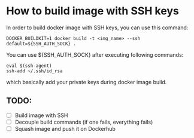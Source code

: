 # How to build image with SSH keys


In order to build docker image with SSH keys, you can use this command: 

```
DOCKER_BUILDKIT=1 docker build -t <img_name> --ssh default=${SSH_AUTH_SOCK} .
```

You can use ${SSH_AUTH_SOCK} after executing following commands: 
```
eval $(ssh-agent)
ssh-add ~/.ssh/id_rsa
```

which basically add your private keys during docker image build. 


## TODO: 
- [ ] Build image with SSH 
- [ ] Decouple build commands (if one fails, everything fails) 
- [ ] Squash image and push it on Dockerhub
